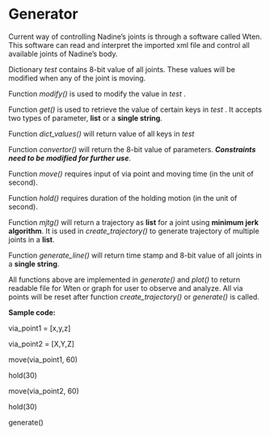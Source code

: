 # Generator

Current way of controlling Nadine’s joints is through a software called Wten.
This software can read and interpret the imported xml file and control all available joints of Nadine’s body.

Dictionary *test* contains 8-bit value of all joints. These values will be modified when any of the joint is moving.

Function *modify()* is used to modify the value in *test* .

Function *get()* is used to retrieve the value of certain keys in *test* . It accepts two types of parameter, **list** or a **single string**. 

Function *dict_values()* will return value of all keys in *test*

Function *convertor()* will return the 8-bit value of parameters.
***Constraints need to be modified for further use***.

Function *move()* requires input of via point and moving time (in the unit of second).

Function *hold()* requires duration of the holding motion (in the unit of second).

Function *mjtg()* will return a trajectory as **list** for a joint using **minimum jerk algorithm**.
It is used in *create_trajectory()* to generate trajectory of multiple joints in a **list**.

Function *generate_line()* will return time stamp and 8-bit value of all joints in a **single string**.

All functions above are implemented in *generate()* and *plot()* to return readable file for Wten or graph for user to observe and analyze.
All via points will be reset after function *create_trajectory()* or *generate()* is called.

**Sample code:**

via_point1 = [x,y,z]

via_point2 = [X,Y,Z]

move(via_point1, 60)

hold(30)

move(via_point2, 60)

hold(30)

generate()
